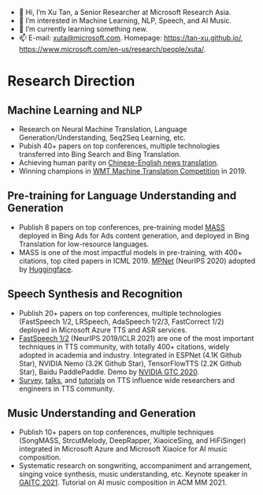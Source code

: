 - 👋 Hi, I’m Xu Tan, a Senior Researcher at Microsoft Research Asia.
- 👀 I’m interested in Machine Learning, NLP, Speech, and AI Music.
- 🌱 I’m currently learning something new.
- 📫 E-mail: xuta@microsoft.com. Homepage: https://tan-xu.github.io/, https://www.microsoft.com/en-us/research/people/xuta/. 



# Research Direction
## Machine Learning and NLP
* Research on Neural Machine Translation, Language Generation/Understanding, Seq2Seq Learning, etc. 
* Pubish 40+ papers on top conferences, multiple technologies transferred into Bing Search and Bing Translation. 
* Achieving human parity on [Chinese-English news translation](https://blogs.microsoft.com/ai/chinese-to-english-translator-milestone/). 
* Winning champions in [WMT Machine Translation Competition](https://news.microsoft.com/apac/2019/05/22/microsoft-research-asia-msra-leads-in-2019-wmt-international-machine-translation-competition/) in 2019. 
## Pre-training for Language Understanding and Generation
* Publish 8 papers on top conferences, pre-training model [MASS](https://arxiv.org/pdf/1905.02450.pdf) deployed in Bing Ads for Ads content generation, and deployed in Bing Translation for low-resource languages. 
* MASS is one of the most impactful models in pre-training, with 400+ citations, top cited papers in ICML 2019. [MPNet](https://arxiv.org/pdf/2004.09297.pdf) (NeurIPS 2020) adopted by [Huggingface](https://huggingface.co/transformers/model_doc/mpnet.html).
## Speech Synthesis and Recognition
* Publish 20+ papers on top conferences, multiple technologies (FastSpeech 1/2, LRSpeech, AdaSpeech 1/2/3, FastCorrect 1/2) deployed in Microsoft Azure TTS and ASR services.  
* [FastSpeech 1/2](https://www.microsoft.com/en-us/research/blog/fastspeech-new-text-to-speech-model-improves-on-speed-accuracy-and-controllability/) (NeurIPS 2019/ICLR 2021) are one of the most important techniques in TTS community, with totally 400+ citations, widely adopted in academia and industry. Integrated in ESPNet (4.1K Github Star), NVIDIA Nemo (3.2K Github Star), TensorFlowTTS (2.2K Github Star), Baidu PaddlePaddle. Demo by [NVIDIA GTC 2020](https://resource.gtcevent.cn/gtc2020/pdf/CNS20269.pdf). 
* [Survey](https://arxiv.org/pdf/2106.15561.pdf), [talks](https://www.microsoft.com/en-us/research/people/xuta/), and [tutorials](https://tts-tutorial.github.io/ijcai2021/) on TTS influence wide researchers and engineers in TTS community. 
## Music Understanding and Generation
* Publish 10+ papers on top conferences, multiple techniques (SongMASS, StrcutMelody, DeepRapper, XiaoiceSing, and HiFiSinger) integrated in Microsoft Azure and Microsoft Xiaoice for AI music composition. 
* Systematic research on songwriting, accompaniment and arrangement, singing voice synthesis, music understanding, etc. Keynote speaker in [GAITC 2021](https://mp.weixin.qq.com/s?__biz=MzAwMTA3MzM4Nw==&mid=2649469917&idx=1&sn=ec48c8a0272404c1b4ef0f8de47f8897&chksm=82c05a59b5b7d34f984c5af9d98c0aa9734be5e2bf38d79f7375097a10ebc90670fa17266b78&mpshare=1&scene=1&srcid=0720fm9AEjrUKsiVfOR4Mpvd&sharer_sharetime=1626775362351&sharer_shareid=a01699047b4bcfb9becadf44d303d094#rd). Tutorial on AI music composition in ACM MM 2021.   



<!---
tan-xu/tan-xu is a ✨ special ✨ repository because its `README.md` (this file) appears on your GitHub profile.
You can click the Preview link to take a look at your changes.
--->
